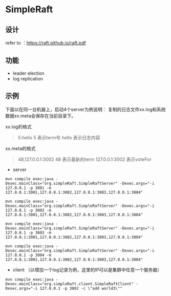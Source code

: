 # SimpleRaft

## 设计
refer to ：https://raft.github.io/raft.pdf

## 功能
- leader election
- log replication


## 示例

下面以在同一台机器上，启动4个server为例说明：
复制的日志文件xx.log和系统数据xx.meta会保存在当前目录下。

xx.log的格式
> 5:hello
5 表示term号
hello 表示日志内容

xx.meta的格式
>48,127.0.0.1:3002
48 表示最新的term
127.0.0.1:3002 表示voteFor

- server

`
  mvn compile exec:java -Dexec.mainClass="org.simpleRaft.SimpleRaftServer" -Dexec.args="-i 127.0.0.1 -p 3001 -m 127.0.0.1:3001,127.0.0.1:3002,127.0.0.1:3003,127.0.0.1:3004"
`

`
  mvn compile exec:java -Dexec.mainClass="org.simpleRaft.SimpleRaftServer" -Dexec.args="-i 127.0.0.1 -p 3002 -m 127.0.0.1:3001,127.0.0.1:3002,127.0.0.1:3003,127.0.0.1:3004"
`

`
  mvn compile exec:java -Dexec.mainClass="org.simpleRaft.SimpleRaftServer" -Dexec.args="-i 127.0.0.1 -p 3003 -m 127.0.0.1:3001,127.0.0.1:3002,127.0.0.1:3003,127.0.0.1:3004"
`

`
  mvn compile exec:java -Dexec.mainClass="org.simpleRaft.SimpleRaftServer" -Dexec.args="-i 127.0.0.1 -p 3004 -m 127.0.0.1:3001,127.0.0.1:3002,127.0.0.1:3003,127.0.0.1:3004"
`

- client （以增加一个log记录为例，这里的IP可以是集群中任意一个服务器）

`
 mvn compile exec:java -Dexec.mainClass="org.simpleRaft.client.SimpleRaftClient" -Dexec.args="-i 127.0.0.1 -p 3002 -c \"add world3\""
 `
 
